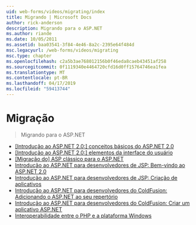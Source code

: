```yaml
---
uid: web-forms/videos/migrating/index
title: Migrando | Microsoft Docs
author: rick-anderson
description: Migrando para o ASP.NET
ms.author: riande
ms.date: 10/05/2011
ms.assetid: baa03541-3f84-4e46-8a2c-2395e64f484d
msc.legacyurl: /web-forms/videos/migrating
msc.type: chapter
ms.openlocfilehash: c2a5b3ae768012156b0f46eda8caeb43451af258
ms.sourcegitcommit: 0f1119340e4464720cfd16d0ff15764746ea1fea
ms.translationtype: MT
ms.contentlocale: pt-BR
ms.lasthandoff: 04/17/2019
ms.locfileid: "59413744"
---
```

# <a name="migrating"></a>Migração

> Migrando para o ASP.NET


- [[Introdução ao ASP.NET 2.0:] conceitos básicos do ASP.NET 2.0](intro-to-aspnet-20-aspnet-20-fundamentals.md)
- [[Introdução ao ASP.NET 2.0:] elementos da interface do usuário](intro-to-aspnet-20-user-interface-elements.md)
- [[Migração do] ASP clássico para o ASP.NET](migrating-from-classic-asp-to-aspnet.md)
- [Introdução ao ASP.NET para desenvolvedores de JSP: Bem-vindo ao ASP.NET 2.0](intro-to-aspnet-for-jsp-developers-welcome-to-aspnet-20.md)
- [Introdução ao ASP.NET para desenvolvedores de JSP: Criação de aplicativos](intro-to-aspnet-for-jsp-developers-building-applications.md)
- [Introdução ao ASP.NET para desenvolvedores do ColdFusion: Adicionando o ASP.NET ao seu repertório](intro-to-aspnet-for-coldfusion-developers-adding-aspnet-to-your-repertoire.md)
- [Introdução ao ASP.NET para desenvolvedores do ColdFusion: Criar um aplicativo ASP.NET](introduction-to-aspnet-for-coldfusion-developers-building-an-aspnet-application.md)
- [Interoperabilidade entre o PHP e a plataforma Windows](interop-between-php-and-the-windows-platform.md)
